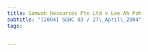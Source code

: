 ```yaml
---
title: Samwoh Resources Pte Ltd v Lee Ah Poh 
subtitle: "[2004] SGHC 83 / 27\_April\_2004"
tags:


---
```


